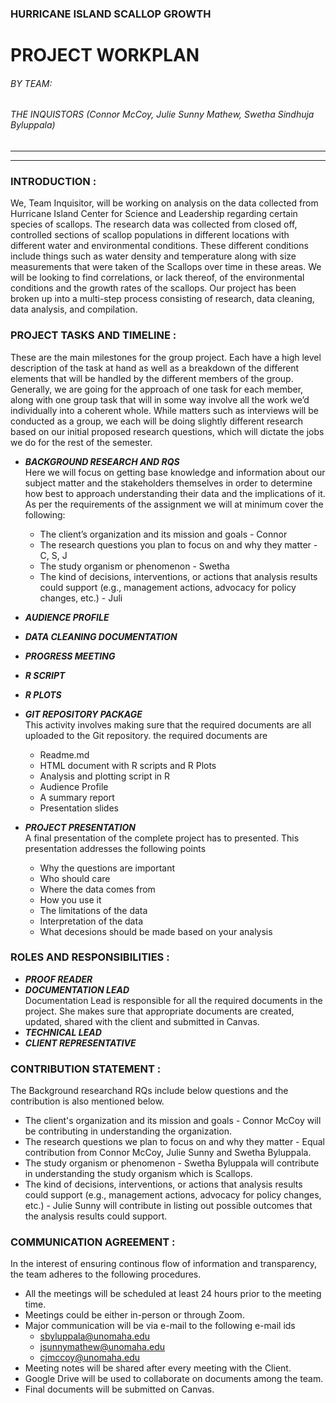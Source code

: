 ### HURRICANE ISLAND SCALLOP GROWTH 
# PROJECT WORKPLAN
###### BY TEAM:
###### THE INQUISTORS (Connor McCoy, Julie Sunny Mathew, Swetha Sindhuja Byluppala)

--------
--------
### INTRODUCTION :  
We, Team Inquisitor, will be working on analysis on the data collected from Hurricane Island Center for Science and Leadership regarding certain species of scallops. The research data was collected from closed off, controlled sections of scallop populations in different locations with different water and environmental conditions. These different conditions include things such as water density and temperature along with size measurements that were taken of the Scallops over time in these areas. We will be looking to find correlations, or lack thereof, of the environmental conditions and the growth rates of the scallops. Our project has been broken up into a multi-step process consisting of research, data cleaning, data analysis, and compilation.


### PROJECT TASKS AND TIMELINE :  
These are the main milestones for the group project. Each have a high level description of the task at hand as well as a breakdown of the different elements that will be handled by the different members of the group. Generally, we are going for the approach of one task for each member, along with one group task that will in some way involve all the work we’d individually into a coherent whole. While matters such as interviews will be conducted as a group, we each will be doing slightly different research based on our initial proposed research questions, which will dictate the jobs we do for the rest of the semester.

* **_BACKGROUND RESEARCH AND RQS_**  
    Here we will focus on getting base knowledge and information about our subject matter and the stakeholders themselves in order to determine how best to approach understanding their data and the implications of it. As per the requirements of the assignment we will at minimum cover the following:  
    * The client’s organization and its mission and goals - Connor
    * The research questions you plan to focus on and why they matter - C, S, J
    * The study organism or phenomenon - Swetha  
    * The kind of decisions, interventions, or actions that analysis results could support (e.g., management actions, advocacy for policy changes, etc.) - Juli
* **_AUDIENCE PROFILE_**
* **_DATA CLEANING DOCUMENTATION_**
* **_PROGRESS MEETING_**
* **_R SCRIPT_**
* **_R PLOTS_**
* **_GIT REPOSITORY PACKAGE_**  
This activity involves making sure that the required documents are all uploaded to the Git repository. the required documents are  
    + Readme.md
    + HTML document with R scripts and R Plots
    + Analysis and plotting script in R
    + Audience Profile
    + A summary report
    + Presentation slides

* **_PROJECT PRESENTATION_**  
A final presentation of the complete project has to presented. This presentation addresses the following points
    + Why the questions are important
    + Who should care
    + Where the data comes from
    + How you use it
    + The limitations of the data
    + Interpretation of the data
    + What decesions should be made based on your analysis

### ROLES AND RESPONSIBILITIES : 
* **_PROOF READER_**
* **_DOCUMENTATION LEAD_**  
        Documentation Lead is responsible for all the required documents in the project. She makes sure that appropriate documents are created, updated, shared with the client and submitted in Canvas.
* **_TECHNICAL LEAD_**
* **_CLIENT REPRESENTATIVE_**

### CONTRIBUTION STATEMENT : 
The Background researchand RQs include below questions and the contribution is also mentioned below.
* The client's organization and its mission and goals - Connor McCoy will be contributing in understanding the organization.
* The research questions we plan to focus on and why they matter - Equal contribution from Connor McCoy, Julie Sunny and Swetha Byluppala.  
* The study organism or phenomenon - Swetha Byluppala will contribute in understanding the study organism which is Scallops.
* The kind of decisions, interventions, or actions that analysis results could support (e.g., management actions, advocacy for policy changes, etc.) - Julie Sunny will contribute in listing out possible outcomes that the analysis results could support.

### COMMUNICATION AGREEMENT : 
In the interest of ensuring continous flow of information and transparency, the team adheres to the following procedures.
* All the meetings will be scheduled at least 24 hours prior to the meeting time.
* Meetings could be either in-person or through Zoom.
* Major communication will be via e-mail to the following e-mail ids  
    + sbyluppala@unomaha.edu  
    + jsunnymathew@unomaha.edu
    + cjmccoy@unomaha.edu
* Meeting notes will be shared after every meeting with the Client.
* Google Drive will be used to collaborate on documents among the team.
* Final documents will be submitted on Canvas.
